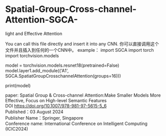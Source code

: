 # Spatial-Group-Cross-channel-Attention-SGCA-
light and Effective Attention

You can call this file directly and insert it into any CNN.
你可以直接调用这个文件并且插入到任何的一个CNN中。
example：
import SGCA
import torch
import torchvision.models

model = torchvision.models.resnet18(pretrained=False)
model.layer1.add_module(('A1', SGCA.SpatiatGroupCrosschannelAttention(groups=16)))

print(model)

paper: Spatial Group & Cross-channel Attention:Make Smaller Models More Effective, Focus on High-level Semantic Features  
DOI    https://doi.org/10.1007/978-981-97-5615-5_6  
Published：03 August 2024  
Publisher Name：Springer, Singapore  
Conference name: International Conference on Intelligent Computing (ICIC2024)  
